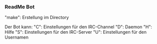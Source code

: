 ### ReadMe Bot ###

"make": Erstellung im Directory

Der Bot kann:
"C": Einstellungen für den IRC-Channel
"D": Daemon
"H": Hilfe
"S": Einstellungen für den IRC-Server
"U": Einstellungen für den Usernamen
